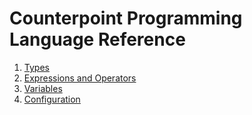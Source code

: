 # Counterpoint Programming Language Reference

1. [Types](./types.md)
1. [Expressions and Operators](./expressions-operators.md)
1. [Variables](./variables.md)
1. [Configuration](./configuration.md)
